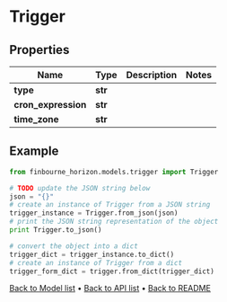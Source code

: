 # Trigger


## Properties
Name | Type | Description | Notes
------------ | ------------- | ------------- | -------------
**type** | **str** |  | 
**cron_expression** | **str** |  | 
**time_zone** | **str** |  | 

## Example

```python
from finbourne_horizon.models.trigger import Trigger

# TODO update the JSON string below
json = "{}"
# create an instance of Trigger from a JSON string
trigger_instance = Trigger.from_json(json)
# print the JSON string representation of the object
print Trigger.to_json()

# convert the object into a dict
trigger_dict = trigger_instance.to_dict()
# create an instance of Trigger from a dict
trigger_form_dict = trigger.from_dict(trigger_dict)
```
[Back to Model list](../README.md#documentation-for-models) &#8226; [Back to API list](../README.md#documentation-for-api-endpoints) &#8226; [Back to README](../README.md)


